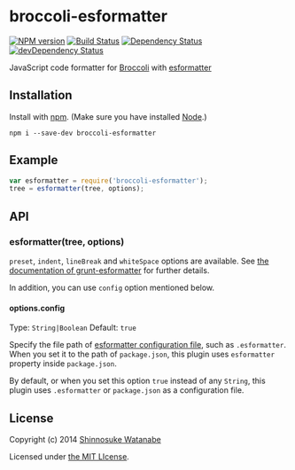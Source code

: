 # broccoli-esformatter

[![NPM version](https://badge.fury.io/js/broccoli-esformatter.svg)](http://badge.fury.io/js/broccoli-esformatter)
[![Build Status](https://travis-ci.org/shinnn/broccoli-esformatter.svg?branch=master)](https://travis-ci.org/shinnn/broccoli-esformatter)
[![Dependency Status](https://david-dm.org/shinnn/broccoli-esformatter.svg?theme=shields.io)](https://david-dm.org/shinnn/broccoli-esformatter)
[![devDependency Status](https://david-dm.org/shinnn/broccoli-esformatter/dev-status.png)](https://david-dm.org/shinnn/broccoli-esformatter#info=devDependencies)

JavaScript code formatter for [Broccoli](https://github.com/joliss/broccoli) with [esformatter](https://github.com/millermedeiros/esformatter)

## Installation

Install with [npm](https://www.npmjs.org/). (Make sure you have installed [Node](http://nodejs.org/).)

```
npm i --save-dev broccoli-esformatter
```

## Example

```javascript
var esformatter = require('broccoli-esformatter');
tree = esformatter(tree, options);
```

## API

### esformatter(tree, options)

`preset`, `indent`, `lineBreak` and `whiteSpace` options are available. See [the documentation of grunt-esformatter](https://github.com/jzaefferer/grunt-esformatter#options) for further details.

In addition, you can use `config` option mentioned below.

#### options.config

Type: `String|Boolean` Default: `true`

Specify the file path of [esformatter configuration file](https://github.com/millermedeiros/esformatter#configuration), such as `.esformatter`. When you set it to the path of `package.json`, this plugin uses `esformatter` property inside `package.json`.

By default, or when you set this option `true` instead of any `String`, this plugin uses `.esformatter` or `package.json` as a configuration file.

## License

Copyright (c) 2014 [Shinnosuke Watanabe](https://github.com/shinnn)

Licensed under [the MIT LIcense](./LICENSE).
